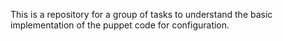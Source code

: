 This is a repository for a group of tasks to understand the basic implementation of the puppet code for configuration.
